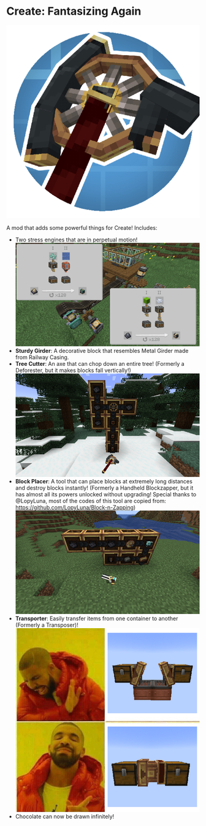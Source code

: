 # Create: Fantasizing Again
![Icon](/src/main/resources/icon.png)

A mod that adds some powerful things for Create! Includes:
- Two stress engines that are in perpetual motion!
  ![Engine](/src/unused/screencap_engine.png)
- **Sturdy Girder**: A decorative block that resembles Metal Girder made from Railway Casing.
- **Tree Cutter**: An axe that can chop down an entire tree! (Formerly a Deforester, but it makes blocks fall vertically!)
  ![TreeCutter](/src/unused/screencap_tree_cutter.png)
- **Block Placer**: A tool that can place blocks at extremely long distances and destroy blocks instantly! (Formerly a Handheld Blockzapper, but it has almost all its powers unlocked without upgrading! Special thanks to @LopyLuna, most of the codes of this tool are copied from: https://github.com/LopyLuna/Block-n-Zapping)
  ![BlockPlacer](/src/unused/screencap_block_placer.png)
- **Transporter**: Easily transfer items from one container to another (Formerly a Transposer)!
  ![Transporter](/src/unused/transporter.png)
- Chocolate can now be drawn infinitely!